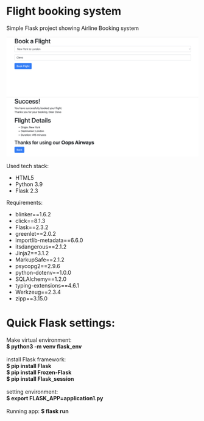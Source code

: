 # Flight booking system
Simple Flask project showing Airline Booking system

![alt text](https://github.com/lirveaa/airline1/blob/master/airline_screenshot_1.png?raw=true)
![alt text](https://github.com/lirveaa/airline1/blob/master/airline_screenshot_2.png?raw=true)

Used tech stack:
- HTML5
- Python 3.9
- Flask 2.3


Requirements:
- blinker==1.6.2
- click==8.1.3
- Flask==2.3.2
- greenlet==2.0.2
- importlib-metadata==6.6.0
- itsdangerous==2.1.2
- Jinja2==3.1.2
- MarkupSafe==2.1.2
- psycopg2==2.9.6
- python-dotenv==1.0.0
- SQLAlchemy==1.2.0
- typing-extensions==4.6.1
- Werkzeug==2.3.4
- zipp==3.15.0

# Quick Flask settings:
Make virtual environment: <br>
<b> $ python3 -m venv flask_env </b>
<br> <br>
install Flask framework: <br>
<b> $ pip install Flask </b> <br>
<b> $ pip install Frozen-Flask </b> <br>
<b> $ pip install Flask_session </b> <br>
<br> 
setting environment: <br>
<b> $ export FLASK_APP=application1.py </b> <br>
<br> 
Running app:
<b> $ flask run </b>

